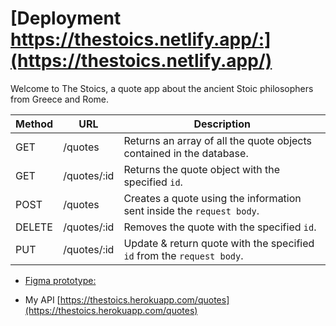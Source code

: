  # [Deployment https://thestoics.netlify.app/:](https://thestoics.netlify.app/)

 Welcome to The Stoics, a quote app about the ancient Stoic philosophers from Greece and Rome. 


| Method | URL              | Description                           |
| ------ | ---------------- | -------------------------------------------------------------------------- |
| GET    | /quotes          | Returns an array of all the quote objects contained in the database.       |
| GET    | /quotes/:id      | Returns the quote object with the specified `id`.                          |
| POST   | /quotes          | Creates a quote using the information sent inside the `request body`.      |
| DELETE | /quotes/:id      | Removes the quote with the specified `id`.                                 |
| PUT    | /quotes/:id      | Update & return quote with the specified `id` from the `request body`.     |


 - [Figma prototype:](https://www.figma.com/proto/1ilZj7gIRRZy6RAZNFXHTp/Stoics?page-id=0%3A1&node-id=13%3A78&viewport=-661%2C522%2C0.71&scaling=min-zoom)

  - My API [https://thestoics.herokuapp.com/quotes](https://thestoics.herokuapp.com/quotes)




